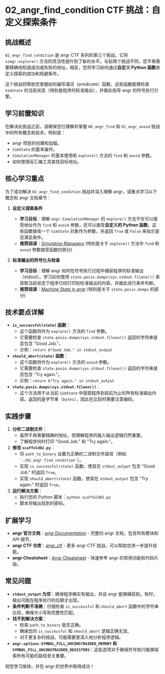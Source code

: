 # 02_angr_find_condition CTF 挑战：自定义探索条件

## 挑战概述

`02_angr_find_condition` 是 angr CTF 系列的第三个挑战，它将 `simgr.explore()` 方法的灵活性提升到了新的水平。与前两个挑战不同，您不再需要精确地知道成功或失败的地址。相反，您将学习如何通过**自定义 Python 函数**来定义探索的成功和规避条件。

这个挑战将帮助您掌握如何编写谓词（predicate）函数，这些函数能够检查 `SimState` 的当前状态（特别是程序的标准输出），并据此指导 angr 的符号执行引擎。

## 学习前置知识

在解决此挑战之前，请确保您已理解并掌握 `00_angr_find` 和 `01_angr_avoid` 挑战中的所有概念和技术。特别是：

*   angr 项目的创建和加载。
*   `SimState` 的基本操作。
*   `SimulationManager` 的基本使用和 `explore()` 方法的 `find` 和 `avoid` 参数。
*   如何使用反汇编工具查找目标地址。

## 核心学习重点

为了成功解决 `02_angr_find_condition` 挑战并深入理解 angr，请重点学习以下概念和 angr 文档章节：

1.  **自定义探索条件**
    *   **学习目标**：理解 `angr.SimulationManager` 的 `explore()` 方法不仅可以接受地址作为 `find` 和 `avoid` 参数，还可以接受**自定义的 Python 函数**。这些函数接收一个 `SimState` 对象作为参数，并返回 `True` 或 `False` 来指示是否满足条件。
    *   **推荐阅读**：[Simulation Managers](https://docs.angr.io/en/latest/core-concepts/pathgroups.html) (特别是关于 `explore()` 方法中 `find` 和 `avoid` 参数接受函数的部分)

2.  **标准输出的符号化与检查**
    *   **学习目标**：理解 angr 如何在符号执行过程中捕获程序的标准输出（stdout）。学习如何使用 `state.posix.dumps(sys.stdout.fileno())` 来获取当前状态下程序已经打印到标准输出的内容，并据此进行条件判断。
    *   **推荐阅读**：[Machine State in angr](https://docs.angr.io/en/latest/core-concepts/states.html) (特别是关于 `state.posix.dumps` 的部分)

## 技术要点详解

*   **`is_successful(state)` 函数**：
    *   这个函数将作为 `explore()` 方法的 `find` 参数。
    *   它需要检查 `state.posix.dumps(sys.stdout.fileno())` 返回的字符串是否包含 "Good Job."。
    *   示例：`return b"Good Job." in stdout_output`
*   **`should_abort(state)` 函数**：
    *   这个函数将作为 `explore()` 方法的 `avoid` 参数。
    *   它需要检查 `state.posix.dumps(sys.stdout.fileno())` 返回的字符串是否包含 "Try again."。
    *   示例：`return b"Try again." in stdout_output`
*   **`state.posix.dumps(sys.stdout.fileno())`**：
    *   这个方法用于从当前 `SimState` 中提取程序到目前为止的所有标准输出内容。返回的是字节串（`bytes`），因此在比较时需要注意编码。

## 实践步骤

1.  **分析二进制文件**：
    *   虽然不再需要精确的地址，但理解程序的输入输出逻辑仍然重要。
    *   了解程序何时打印 "Good Job." 和 "Try again."。
2.  **修改 `scaffold02.py`**：
    *   将 `path_to_binary` 设置为正确的二进制文件路径（例如 `'./02_angr_find_condition'`）。
    *   实现 `is_successful(state)` 函数，使其在 `stdout_output` 包含 "Good Job." 时返回 `True`。
    *   实现 `should_abort(state)` 函数，使其在 `stdout_output` 包含 "Try again." 时返回 `True`。
3.  **运行解决方案**：
    *   执行您的 Python 脚本：`python scaffold02.py`
    *   脚本将输出找到的密码。

## 扩展学习

*   **angr 官方文档**：[angr Documentation](https://docs.angr.io/en/latest.md) - 完整的 angr 文档，包含所有模块和 API 细节。
*   **angr CTF 仓库**：[angr_ctf](https://github.com/jakespringer/angr_ctf) - 更多 angr CTF 挑战，可以帮助您进一步提升技能。
*   **angr Cheatsheet**：[Angr Cheatsheet](https://docs.angr.io/en/latest/appendix/cheatsheet.html) - 快速参考 angr 的常用功能和代码片段。

## 常见问题

*   **`stdout_output` 为空**：确保程序确实有输出，并且 angr 能够捕获到。有时，输出可能在程序执行的后期才出现。
*   **条件判断不准确**：仔细检查 `is_successful` 和 `should_abort` 函数中的字符串比较，确保大小写和完整性匹配。
*   **找不到解决方案**：
    *   检查 `path_to_binary` 是否正确。
    *   确保您的 `is_successful` 和 `should_abort` 逻辑正确无误。
    *   对于更复杂的挑战，可能需要更深入地分析程序逻辑。
*   **`angr.options.SYMBOL_FILL_UNCONSTRAINED_MEMORY` 和 `SYMBOL_FILL_UNCONSTRAINED_REGISTERS`**：这些选项对于确保符号执行能够探索所有可能的路径至关重要。

祝您学习愉快，并在 angr 的世界中取得成功！
